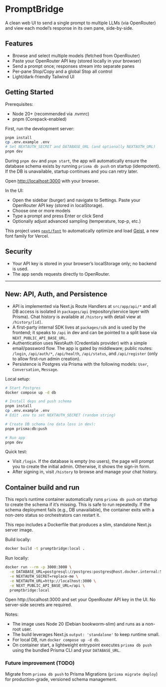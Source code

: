 # PromptBridge

A clean web UI to send a single prompt to multiple LLMs (via OpenRouter) and view each model’s response in its own pane, side-by-side.

## Features

- Browse and select multiple models (fetched from OpenRouter)
- Paste your OpenRouter API key (stored locally in your browser)
- Send a prompt once; responses stream into separate panes
- Per-pane Stop/Copy and a global Stop all control
- Light/dark-friendly Tailwind UI

## Getting Started

Prerequisites:
- Node 20+ (recommended via .nvmrc)
- pnpm (Corepack-enabled)

First, run the development server:

```bash
pnpm install
cp .env.example .env
# Set NEXTAUTH_SECRET and DATABASE_URL (and optionally NEXTAUTH_URL)
pnpm dev
```

During `pnpm dev` and `pnpm start`, the app will automatically ensure the database schema exists by running `prisma db push` on startup (idempotent). If the DB is unavailable, startup continues and you can retry later.

Open [http://localhost:3000](http://localhost:3000) with your browser.

In the UI:
- Open the sidebar (burger) and navigate to Settings. Paste your OpenRouter API key (stored in localStorage).
- Choose one or more models
- Type a prompt and press Enter or click Send
- Optionally adjust advanced sampling (temperature, top-p, etc.)

This project uses [`next/font`](https://nextjs.org/docs/app/building-your-application/optimizing/fonts) to automatically optimize and load [Geist](https://vercel.com/font), a new font family for Vercel.

## Security
- Your API key is stored in your browser’s localStorage only; no backend is used.
- The app sends requests directly to OpenRouter.

---

## New: API, Auth, and Persistence

- API is implemented via Next.js Route Handlers at `src/app/api/*` and all DB access is isolated in `packages/api` (repository/service layer with Prisma). Chat history is available at `/history` with detail view at `/history/[id]`.
- A first-party internal SDK lives at `packages/sdk` and is used by the frontend; it speaks to `/api` in dev and can be pointed to a split base via `NEXT_PUBLIC_API_BASE_URL`.
- Authentication uses NextAuth (Credentials provider) with a simple email/password flow. The app is gated by middleware; public routes: `/login`, `/api/auth/*`, `/api/health`, `/api/status`, and `/api/register` (only to allow first-run admin creation).
- Persistence is Postgres via Prisma with the following models: `User`, `Conversation`, `Message`.

Local setup:

```bash
# Start Postgres
docker compose up -d db

# Install deps and push schema
pnpm install
cp .env.example .env
# Edit .env to set NEXTAUTH_SECRET (random string)

# Create DB schema (no data loss in dev):
pnpm prisma:db:push

# Run app
pnpm dev
```

Quick test:
- Visit `/login`. If the database is empty (no users), the page will prompt you to create the initial admin. Otherwise, it shows the sign-in form.
- After signing in, visit `/history` to browse and manage your chat history.

## Container build and run

This repo’s runtime container automatically runs `prisma db push` on startup to create the schema if it’s missing. This is safe to run repeatedly. If the schema deployment fails (e.g., DB unavailable), the container exits with a non-zero status so orchestrators can restart it.

This repo includes a Dockerfile that produces a slim, standalone Next.js server image.

Build locally:

```bash
docker build -t promptbridge:local .
```

Run locally:

```bash
docker run --rm -p 3000:3000 \
  -e DATABASE_URL=postgresql://postgres:postgres@host.docker.internal:5432/promptbridge \
  -e NEXTAUTH_SECRET=replace-me \
  -e NEXTAUTH_URL=http://localhost:3000 \
  -e NEXT_PUBLIC_API_BASE_URL=/api \
  promptbridge:local
```

Open http://localhost:3000 and set your OpenRouter API key in the UI. No server-side secrets are required.

Notes:
- The image uses Node 20 (Debian bookworm-slim) and runs as a non-root user.
- The build leverages Next.js `output: 'standalone'` to keep runtime small.
- For local DB, run `docker compose up -d db`.
- On container start, a lightweight entrypoint executes `prisma db push` using the bundled Prisma CLI and your `DATABASE_URL`.

### Future improvement (TODO)
Migrate from `prisma db push` to Prisma Migrations (`prisma migrate deploy`) for production-grade, versioned schema management.
